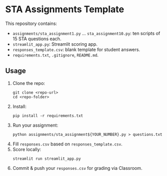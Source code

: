 # STA Assignments Template

This repository contains:

- `assignments/sta_assignment1.py` … `sta_assignment10.py`: ten scripts of 15 STA questions each.
- `streamlit_app.py`: Streamlit scoring app.
- `responses_template.csv`: blank template for student answers.
- `requirements.txt`, `.gitignore`, `README.md`.

## Usage

1. Clone the repo:
   ```
   git clone <repo-url>
   cd <repo-folder>
   ```
2. Install:
   ```
   pip install -r requirements.txt
   ```
3. Run your assignment:
   ```
   python assignments/sta_assignment${YOUR_NUMBER}.py > questions.txt
   ```
4. Fill `responses.csv` based on `responses_template.csv`.
5. Score locally:
   ```
   streamlit run streamlit_app.py
   ```
6. Commit & push your `responses.csv` for grading via Classroom.

